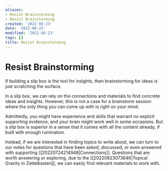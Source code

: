 ```yaml
---
aliases:
- Resist Brainstorming
- Resist Brainstorming
created: '2022-08-23'
date: '2022-08-23'
modified: '2022-08-23'
tags: []
title: Resist Brainstorming
---
```


# Resist Brainstorming

If building a slip box is the tool for insights, then brainstorming for ideas is just scratching the surface.

In a slip box, we can rely on the connections and materials to find concrete ideas and insights. However, this is not a case for a brainstorm session where the only thing you can come up with is right on your mind.

Admittedly, you might have experience and skills that warrant no explicit supporting evidence, and your brain might work well in some occasions. But a slip box is superior in a sense that it comes with all the content already, if built with enough rumination.

Instead, if we are interested in finding topics to write about, we can turn to our notes for questions that have been asked, discussed, or even answered with supporting [[20220724214948|Connections]]. Questions that are worth answering or exploring, due to the [[20220823073646|Topical Gravity in Zettelkasten]], we can easily find relevant materials to work with.
